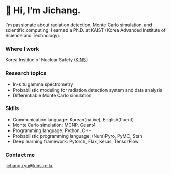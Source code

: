 # 👋 Hi, I’m Jichang.
I'm passionate about radiation detection, Monte Carlo simulation, and scientific computing. I earned a Ph.D. at KAIST (Korea Advanced Institute of Science and Technology).

### Where I work
Korea Institue of Nuclear Safety ([KINS](https://www.kins.re.kr/en/index))

### Research topics
* In-situ gamma spectrometry
* Probabilistic modeling for radiation detection system and data analysis
* Differentiable Monte Carlo simulation

### Skills
* Communication language: Korean(native), English(fluent)
* Monte Carlo simulation: MCNP, Geant4
* Programming language: Python, C++
* Probabilistic programming language: (Num)Pyro, PyMC, Stan
* Deep learning framework: Pytorch, Flax, Keras, TensorFlow

### Contact me
jichang.ryu@kins.re.kr


<!---
jichangryu/jichangryu is a ✨ special ✨ repository because its `README.md` (this file) appears on your GitHub profile.
You can click the Preview link to take a look at your changes.
--->

